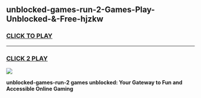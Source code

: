 
## unblocked-games-run-2-Games-Play-Unblocked-&-Free-hjzkw
<h3>
<a href="https://premium76.site?title=unblocked-games-run-2&ref=24A">CLICK TO PLAY</a></h3>
<hr>

<h3>
<a href="https://premium76.site?title=unblocked-games-run-2&ref=24A">CLICK 2 PLAY</a>
  
</h3>

<a href="https://premium76.site?title=unblocked-games-run-2&ref=24A"><img src="https://clearcache.store/games.png"></a>


**unblocked-games-run-2 games unblocked: Your Gateway to Fun and Accessible Online Gaming**

